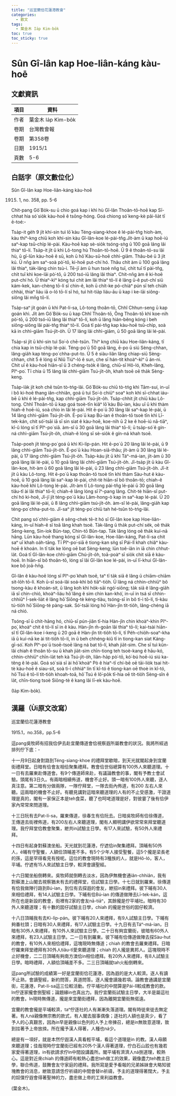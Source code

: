 ```yaml
---
title: "巡宜蘭佮花蓮港教會"
categories:
  - 散文
tags:
  - 葉金木 Ia̍p Kim-bo̍k
toc: true
toc_sticky: true
---
```


# Sûn Gî-lân kap Hoe-liân-káng kàu-hoē

## 文獻資訊

| 項目 | 資料 |
|---|---|
| 作者 | 葉金木 Ia̍p Kim-bo̍k |
| 卷期 | 台灣教會報 |
| 卷期 | 第358卷 |
| 日期 | 1915/1 |
| 頁數 | 5-6 |

## 白話字（原文數位化）

Sûn Gî-lân kap Hoe-liân-káng kàu-hoē

1915. 1, no. 358, pp. 5-6

Chit-pang Gô͘ Bo̍k-su ū chio goá kap i khì hù Gî-lân Thoân-tō-hoē kap Sī-chhat hia só͘ sio̍k kàu-hoē ê tsōng-hóng. Goá chiong só͘ keng-kè pâi-lia̍t tī ē-toé:-

Tsa̍p-it ge̍h 9 ji̍t khí-sin tuì lō͘ kàu Téng-siang-khoe ê lé-pài-tn̂g hioh-àm, kàu thiⁿ-kng chiū koh khí-sin kàu Gî-lân-koe lé-pài-tn̂g.Ji̍t-àm ū kap hoē-iú saⁿ-kap tsū-chi̍p lé-pài. Kàu-hoē kap sè-sio̍k tsóng-sǹg ū 100 goā lâng lâi thiaⁿ tō-lí. Tsa̍p-it ji̍t ū khì Lô-tong hù Thoân-tō-hoē. Ū 9 ê thoân-tō-su lâi hù, ū gī-lūn kàu-hoē ê sū, koh ū hō͘ Kàu-sū-hoē chhì-giām. Thâu-bé ū 3 ji̍t kú. Ū nn̄g àm saⁿ-soà pò͘-tō, ki-hoē put-chí hó. Thâu chi̍t àm ū 100 goā lâng lâi thiaⁿ, ta̍k-lâng chin tsù-ì. Tē-jī àm ū hun tsoè nn̄g tuī, chi̍t tuī tī pài-tn̂g, chi̍t tuī khì koe-lāi pò͘-tō, ū 200 tsó-iū lâng lâi thiaⁿ. Chit-nn̄g àm ê ki-hoē put-chí hó. Ū thiaⁿ-kìⁿ kóng tuì chit àm lâi thiaⁿ tō-lí ê lâng ū-ê put-chí siū kám-kek, kan-chèng tō-lí sī chin-ê, koh ū chi̍t-ke pó-chiàⁿ pún sī teh chia̍h chhài, thiaⁿ liáu iā o-ló tō-lí sī hó, tuì hit-tia̍p liáu-āu ū kap i ke-lāi siông-siông lâi mn̄g tō-lí.

Tsa̍p-saⁿ ji̍t goán ū khì Pat-lí-sa, Lô-tong thoân-tō, Chhî Chhun-seng ū kap goán khì. Ji̍t àm Gô͘ Bo̍k-su ū kap Chhî Thoân-tō, Ông Thoân-tō khì koe-ni̍h pò͘-tō, ū 200 tsó-iū lâng lâi thiaⁿ tō-lí, koh ū lâng hián-bêng kóng i beh siông-siông lâi pài-tn̂g thiaⁿ tō-lí. Goá tī pài-tn̂g kap kàu-hoē tsū-chi̍p, soà kā in chhì-giām Tsú-ji̍t-o̍h. Ū 17 lâng lâi chhì-giām, ū 50 goā lâng lâi lé-pài.

Tsa̍p-sì ji̍t ū khí-sin tuì So͘-ò chē-tsûn. Thiⁿ kng chiū kàu Hoe-liân-káng, tī chia kap in tsū-chi̍p lé-pài. Téng-po͘ ū 50 goā lâng, ē-po ū siú Sèng-chhan, lâng-gia̍h kap téng-po͘ chha-put-to. Ū 5 ê siàu-liân lâng chiap-siū Sèng-chhan, chit 5 ê lóng sī Niû Tiúⁿ-ló ê sun, che sī hán-tit khoàⁿ-kìⁿ ū án-ni. Chit uī ê kàu-hoē hiān-sî ū 3 chéng-tso̍k ê lâng, chiū-sī Hô-ló, Kheh-lâng, Pîⁿ-po͘. Tī chia ū 15 lâng lâi chhì-giām Tsú-ji̍t-o̍h, khah tsoē oē tha̍k Sèng-keng.

Tsa̍p-la̍k ji̍t koh chē tsûn tò-tńg-lâi. Gô͘ Bo̍k-su chiū tò-tńg khì Tām-suí, in-uī i bô ki-hoē thang iân-chhiân, goá ū tuì So͘-ò chiūⁿ soaⁿ koh khì sī-chhat iáu-bē ū khì ê lé-pài-tn̂g, kap chhì-giām Tsú-ji̍t-o̍h. Tsa̍p-chhit ji̍t chiū kàu Lô-tong. Chhî Thoân-tō ū kap goá tsoè-tīn kiâⁿ lō͘ kàu Bú-ian, kàu uī ū khì thàm hiah-ê hoē-iú, soà chio in lâi lé-pài. Hit ē-po͘ ū 30 lâng lâi saⁿ-kap lé-pài, ū 14 lâng chhì-giām Tsú-ji̍t-o̍h. Ē-po͘ ū kap Bú-ian ê thoân-tō tsoè tīn khì Lī-tek-kán, chit só͘-tsāi iā sī sin siat ê kàu-hoē, koe-ni̍h ū 2 ke ê hoē-iú nā-tiāⁿ, kî-û lóng sī tī Pîⁿ-po͘ siā. àm-sî ū 30 goā lâng lâi thiaⁿ tō-lí; ū tsa̍p-só͘ ê gín-ná chhì-giām Tsú-ji̍t-o̍h, chiah-ê lóng sī sè-sio̍k ê gín-ná khah tsoē.

Tsa̍p-poeh ji̍t téng-po͘ goá ū khì Ki-li̍p-pán. Hit ē-po͘ ū 20 lâng lâi lé-pài, ū 9 lâng chhì-giām Tsú-ji̍t-o̍h. Ē-po͘ ū kàu Hoan-siā-thâu; ji̍t-àm ū 30 lâng lâi lé-pài, ū 17 lâng chhì-giām Tsú-ji̍t-o̍h. Tsa̍p-káu ji̍t ū khì Táⁿ-má-ian, ji̍t-àm ū 30 goā lâng lâi lé-pài, ū 10 goā lâng lâi chhì-giām Tsú-ji̍t-o̍h. Jī-tsa̍p ji̍t ū kàu Gî-lân-koe, hit-àm ū 60 goā lâng lâi lé-pài, ū 23 lâng chhì-giām Tsú-ji̍t-o̍h. Jī-it ji̍t ū kàu Lô-tong. Hit ē-po͘ ū kap thoân-tō tsoè tīn khì thàm Sàu-hut ê kàu-hoē, ū 10 goā lâng lâi saⁿ-kap lé-pài, chit-tè hiān-sî bô thoân-tō; chiah-ê kàu-hoē khì Lô-tong lé-pài. Ji̍t-àm tī Lô-tong pài-tn̂g lé-pài ū 30 goā lâng tiâu-tî ài lâi thiaⁿ tō-lí; chiah-ê lâng lóng sī īⁿ-pang lâng. Chit-tè hiān-sî put-chí hó ki-hoē, Jī-jī ji̍t téng-po͘ ū kàu Lâm-hong-ò kap in saⁿ-kap lé-pài. Ū 20 goā lâng lâi lé-pài, ū 8 lâng chhì-giām tsú-ji̍t-o̍h. àm-sî lé-pài, lâng-gia̍h kap téng-po͘ chha-put-to. Jī-saⁿ ji̍t téng-po͘ chiū tah hé-tsûn tò-tńg-lâi.

Chit pang só͘ chhì-giām ê sêng-chek tē-it hó sī Gî-lân koe kap Hoe-liân-káng, in-uī hiah-ê sī toā lâng khah tsoē. Ta̍k-lâng ū tha̍k put-chí se̍k, oē tha̍k Sèng-keng, Sin-iok Būn-tap, Chin-tō Būn-tap. Ta̍k lâng lóng oē tha̍k kuí-nā hāng. Lūn kàu-hoē thang kóng sī Gî-lân-koe, Hoe-liân-káng, Pat-lí-sa chit saⁿ uī khah oa̍h-tāng. Tī Pîⁿ-po͘-siā ê tiong-kan sǹg sī Pái-lî khah chiâⁿ kàu-hoē ê khoán. In tī ta̍k ke lóng oē bat Sèng-keng; lūn toê-iân in iā chin chhut-la̍t. Goá tī Gî-lân-koe chhì-giām Chú-ji̍t-o̍h, toā-poàⁿ sī sio̍k chit siā ê kàu-hoē. In hiān-sî bô thoân-tō, lóng sī lâi Gî-lân koe lé-pài, in-uī lī-khui Gî-lân-koe bô joā-hn̄g.

Gî-lân ê kàu-hoē lóng sī Pîⁿ-po͘ khah tsoē, taⁿ tī ta̍k siā ê lâng ū chiām-chiām sit-lo̍h tō-lí. Koh ū-sî soá-lâi soá-khì bô tiāⁿ-tio̍h. Ū lâng ná chhin-chhiūⁿ bô tsong-kàu ê khoán-sit, ū lâng koh khì ho̍k-sāi ngó͘-siōng; ta̍k siā ê lâng-gia̍h iā sī chin-chió, khoàⁿ-liáu hō͘ lâng ê sim chin kan-khó͘, in-uī in tsá sī chhin-chhiūⁿ Í-sek-lia̍t ê lâng hō͘ Siōng-tè kéng-tiàu, tsóng-sī in bô tì-ì tō-lí, tì-kàu tú-tio̍h hō͘ Siōng-tè pàng-sak. Só͘-tsāi lóng hō͘ Hàn-jîn tit-tio̍h, lâng-chéng iā ná chió.

Tsóng-sī ū chi̍t-hāng hó, chiū-sī pún-jiân tī-hia Hàn-jîn chin khoàⁿ-khin Pîⁿ-po͘, khoàⁿ chit ê tō-lí sī in ê kàu. Hàn-jîn m̄-goān lâi thiaⁿ tō-lí; kai-tsài hiān-sî tī Gî-lân-koe í-keng ū 20 goā ê Hàn-jîn tit-tio̍h tō-lí, tī Pe̍h-chio̍h-soaⁿ-kha iā ū kuí-nā ke ài tit-tio̍h tō-lí, in ū beh chhéng-kiû tī in tiong-kan siat Káng-gī-só͘. Koh Pîⁿ-po͘ ū tsoē-tsoē lâng ná bat tō-lí, khah jia̍t-sim. Che sī tuì kūn-lâi chiah ê thoân tō-su ū khah jia̍t-sim chīn-tiong teh tsoè-kang ê hāu-kó, chhin-chhiūⁿ chīn-la̍t teh kà Tsú-ji̍t-o̍h, liân-ha̍p pò͘-tō, kó͘-bú hoē-iú siú ka-têng ê lé-pài. Goá só͘ siá sī ài hō͘ khoàⁿ Pò ê hiaⁿ-tī chí-bē oē tāi-lio̍k tsai hit-tè kàu-hoē ê siau-sit, soà tì-ì chhiáⁿ lín tī kî-tó ê tiong-kan oē thoè in kî-tó, hō͘ Tsú ê tō-lí tit-tio̍h khoah-toā, hō͘ Tsú ê lô͘-po̍k tī-hia oē tit-tio̍h Sèng-sîn ê la̍t, chīn-tiong tsoè Siōng-tè ê kang lâi lī-ek kàu-hoē.

(Ia̍p Kim-bo̍k).

## 漢羅（Ùi原文改寫）

巡宜蘭佮花蓮港教會

1915.1，no.358，pp.5-6

這pang吳牧師有招我佮伊去赴宜蘭傳道會佮視察遐所屬教會的狀況。我將所經過排列佇下底：-

十一月9日起身對路到Téng-siang-khoe 的禮拜堂歇暗，到天光就閣起身到宜蘭街禮拜堂。日暗有佮會友相佮聚集禮拜。教會佮世俗總算有100外人來聽道理。十一日有去羅東赴傳道會。有9个傳道師來赴，有議論教會的事，閣有予教士會試驗。頭尾有3日久。有兩暗相續佈道，機會不止好。頭一暗有100外人來聽，逐人真注意。第二暗有分做兩隊，一隊佇拜堂，一隊去街內佈道，有200 左右人來聽。這兩暗的機會不止好。有聽見講對這暗來聽道理的人有的不止受感激，干證道理是真的，閣有一家保正本是teh食菜，聽了也呵咾道理是好，對彼霎了後有佮伊家內常常來問道理。

十三日阮有去Pat-lí-sa，羅東傳道，徐春生有佮阮去。日暗吳牧師有佮徐傳道，王傳道去街裡佈道，有200左右人來聽道理，閣有人顯明講伊欲常常來拜堂聽道理。我佇拜堂佮教會聚集，紲共in試驗主日學。有17人來試驗，有50外人來禮拜。

十四日有起身對蘇澳坐船。天光就到花蓮港，佇遮佮in聚集禮拜。頂晡有50外人，ē晡有守聖餐，人額佮頂晡差不多。有5个少年人接受聖餐，這5个攏是梁長老的孫，這是罕得看見有按呢。這位的教會現時有3種族的人，就是Hô-ló，客人，平埔。佇遮有15人來試驗主日學，較濟會讀聖經。

十六日閣坐船倒轉來。吳牧師就倒轉去淡水，因為伊無機會通iân-chhiân，我有對蘇澳上山閣去視察猶未有去的禮拜堂，佮試驗主日學。十七日就到羅東。徐傳道有佮我做陣行路到Bú-ian，到位有去探遐的會友，紲招in來禮拜。彼下晡有30人來相佮禮拜，有14人試驗主日學。下晡有佮Bú-ian 的傳道做陣去Lī-tek-kán，這所在也是新設的教會，街裡有2家的會友nā-tiāⁿ，其餘攏是佇平埔社。暗時有30外人來聽道理；有十數的囡仔試驗主日學，chiah 的攏是世俗的囡仔較濟。

十八日頂晡我有去Ki-li̍p-pán。彼下晡有20人來禮拜，有9人試驗主日學。下晡有夠番社頭；日暗有30人來禮拜，有17人試驗主日學。十九日有去Táⁿ-má-ian，日暗有30外人來禮拜，有10外人來試驗主日學。二十日有夠宜蘭街，彼暗有60外人來禮拜，有23人試驗主日學。二一日有到羅東。彼下晡有佮傳道做陣去探Sàu-hut 的教會，有10外人來相佮禮拜，這塊現時無傳道；chiah 的教會去羅東禮拜。日暗佇羅東拜堂禮拜有30外人tiâu-tî愛來聽道理；chiah 的人攏是異邦人。這塊現時不止好機會，二二日頂晡有夠南方澳佮in相佮禮拜。有20外人來禮拜，有8人試驗主日學。暗時禮拜，人額佮頂晡差不多。二三日頂晡就tah火船倒轉來。

這pang所試驗的成績第一好是宜蘭街佮花蓮港，因為遐的是大人較濟。逐人有讀不止熟，會讀聖經，新約問答，真道問答。逐人攏會讀幾若項。論教會通講是宜蘭街，花蓮港，Pat-lí-sa這三位較活動。佇平埔社的中間算是Pái-lî較成教會的款。In佇逐家攏會捌聖經；論題緣in也真出力。我佇宜蘭街試驗主日學，大半是屬這社的教會。In現時無傳道，攏是來宜蘭街禮拜，因為離開宜蘭街無偌遠。

宜蘭的教會攏是平埔較濟，taⁿ佇逐社的人有漸漸失落道理。閣有時徙來徙去無定著。有人ná親像無宗教的款式，有人閣去服事偶像；逐社的人額也是真少，看了予人的心真艱苦，因為in早是親像以色列的人予上帝揀召，總是in無致意道理，致到拄著予上帝放拺。所在攏予漢人得著，人種也ná少。

總是有一項好，就是本然佇遐漢人真看輕平埔，看這个道理是in 的教。漢人毋願來聽道理；佳哉現時佇宜蘭街已經有20外个漢人得著道理，佇白石山跤也有幾若家愛得著道理，in有欲請求佇in中間設講義所。閣平埔有濟濟人ná捌道理，較熱心。這是對近來chiah 的傳道師有較熱心盡忠teh做工的效果，親像盡力teh教主日學，聯合佈道，鼓舞會友守家庭的禮拜。我所寫是愛予看報的兄弟姊妹會大略知彼塊教會的消息，紲致意請恁佇祈禱的中間會替in祈禱，予主的道理得著闊大，予主的奴僕佇遐會得著聖神的力，盡忠做上帝的工來利益教會。

(葉金木)。
